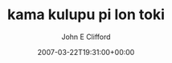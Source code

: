 ---
title: 'kama kulupu pi lon toki'
posts: 2
hash: 't697'
author: 'John E Clifford'
date: 2007-03-22T19:31:00+00:00
sources:
  - http://forums.tokipona.org/viewtopic.php%3Ft=697.html
---
